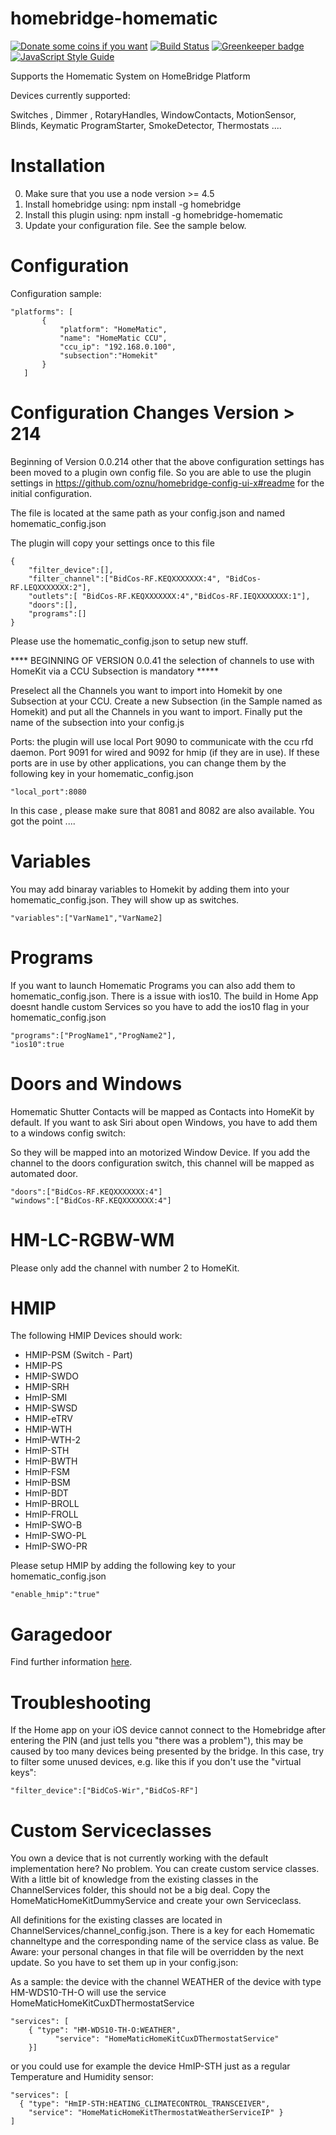 # homebridge-homematic



[![Donate some coins if you want](https://www.paypalobjects.com/en_US/i/btn/btn_donate_SM.gif)](https://www.paypal.com/cgi-bin/webscr?cmd=_s-xclick&hosted_button_id=DZ5CW7XC9LXMN)
[![Build Status](https://travis-ci.org/thkl/homebridge-homematic.svg?branch=master)](https://travis-ci.org/thkl/homebridge-homematic) [![Greenkeeper badge](https://badges.greenkeeper.io/thkl/homebridge-homematic.svg)](https://greenkeeper.io/)
[![JavaScript Style Guide](https://img.shields.io/badge/code_style-standard-brightgreen.svg)](https://standardjs.com)

Supports the Homematic System on HomeBridge Platform


Devices currently supported:

Switches , Dimmer , RotaryHandles, WindowContacts, MotionSensor, Blinds, Keymatic
ProgramStarter, SmokeDetector, Thermostats ....

# Installation
0. Make sure that you use a node version >= 4.5
1. Install homebridge using: npm install -g homebridge
2. Install this plugin using: npm install -g homebridge-homematic
3. Update your configuration file. See the sample below.

# Configuration

Configuration sample:

 ```
"platforms": [
        {
            "platform": "HomeMatic",
            "name": "HomeMatic CCU",
            "ccu_ip": "192.168.0.100",
            "subsection":"Homekit"
        }   
    ]

```

# Configuration Changes Version > 214
Beginning of Version 0.0.214 other that the above configuration settings has been moved to a plugin own config file.
So you are able to use the plugin settings in https://github.com/oznu/homebridge-config-ui-x#readme for the initial configuration.

The file is located at the same path as your config.json and named homematic_config.json

The plugin will copy your settings once to this file

```
{
    "filter_device":[],
    "filter_channel":["BidCos-RF.KEQXXXXXXX:4", "BidCos-RF.LEQXXXXXXX:2"],
    "outlets":[ "BidCos-RF.KEQXXXXXXX:4","BidCos-RF.IEQXXXXXXX:1"],
    "doors":[],
    "programs":[]
}
```

Please use the homematic_config.json to setup new stuff.



**** BEGINNING OF VERSION 0.0.41 the selection of channels to use with HomeKit via a CCU Subsection is mandatory *****


Preselect all the Channels you want to import into Homekit by one Subsection at your CCU.
Create a new Subsection (in the Sample named as Homekit) and put all the Channels in you want to import. Finally put the name of the subsection into your config.js

Ports: the plugin will use local Port 9090 to communicate with the ccu rfd daemon. Port 9091 for wired and 9092 for hmip (if they are in use).
If these ports are in use by other applications, you can change them by the following key in your homematic_config.json

```
"local_port":8080
```

In this case , please make sure that 8081 and 8082 are also available. You got the point ....


# Variables

You may add binaray variables to Homekit by adding them into your homematic_config.json. They will show up as switches.

```
"variables":["VarName1","VarName2]
```

# Programs

If you want to launch Homematic Programs you can also add them to homematic_config.json.
There is a issue with ios10. The build in Home App doesnt handle custom Services so you have to add the ios10 flag in your homematic_config.json

```
"programs":["ProgName1","ProgName2"],
"ios10":true
```

# Doors and Windows

Homematic Shutter Contacts will be mapped as Contacts into HomeKit by default. If you want to ask Siri about open Windows, you have to add them to a windows config switch:

So they will be mapped into an motorized Window Device. If you add the channel to the doors configuration switch, this channel will be mapped as automated door.


```
"doors":["BidCos-RF.KEQXXXXXXX:4"]
"windows":["BidCos-RF.KEQXXXXXXX:4"]
```

# HM-LC-RGBW-WM

Please only add the channel with number 2 to HomeKit.

# HMIP

The following HMIP Devices should work:

* HMIP-PSM (Switch - Part)
* HMIP-PS
* HMIP-SWDO
* HMIP-SRH
* HmIP-SMI
* HMIP-SWSD
* HMIP-eTRV
* HMIP-WTH
* HmIP-WTH-2
* HmIP-STH
* HmIP-BWTH
* HmIP-FSM
* HmIP-BSM
* HmIP-BDT
* HmIP-BROLL
* HmIP-FROLL
* HmIP-SWO-B
* HmIP-SWO-PL
* HmIP-SWO-PR

Please setup HMIP by adding the following key to your homematic_config.json

```
"enable_hmip":"true"
```

# Garagedoor

Find further information [here](https://github.com/thkl/homebridge-homematic/wiki/Garagentor).


# Troubleshooting

If the Home app on your iOS device cannot connect to the Homebridge after entering the PIN (and just tells you "there was a problem"), this may be caused by too many devices being presented by the bridge. In this case, try to filter some unused devices, e.g. like this if you don't use the "virtual keys":

```
"filter_device":["BidCoS-Wir","BidCoS-RF"]
```


# Custom Serviceclasses

You own a device that is not currently working with the default implementation here? No problem. You can create custom service classes. With a little bit of knowledge from the existing classes in the ChannelServices folder, this should not be a big deal. Copy the HomeMaticHomeKitDummyService and create your own Serviceclass.

All definitions for the existing classes are located in ChannelServices/channel_config.json. There is a key for each Homematic channeltype and the corresponding name of the service class as value. Be Aware: your personal changes in that file will be overridden by the next update. So you have to set them up in your config.json:


As a sample: the device with the channel WEATHER of the device with type HM-WDS10-TH-O will use the service HomeMaticHomeKitCuxDThermostatService

```
"services": [
	{ "type": "HM-WDS10-TH-O:WEATHER",
          "service": "HomeMaticHomeKitCuxDThermostatService"
	}]

```

or you could use for example the device HmIP-STH just as a regular Temperature and
Humidity sensor:

```
"services": [
  { "type": "HmIP-STH:HEATING_CLIMATECONTROL_TRANSCEIVER",
    "service": "HomeMaticHomeKitThermostatWeatherServiceIP" }
]
```
